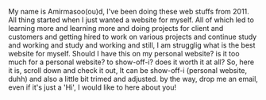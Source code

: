 My name is Amirmasoo(ou)d, I've been doing these web stuffs from 2011. All thing started when I just wanted a website for myself. All of which led to learning more and learning more and doing projects for client and customers and getting hired to work on various projects and continue study and working and study and working and still, I am strugglig what is the best website for myself. Should I have this on my personal website? is it too much for a personal website? to show-off-i? does it worth it at all? So, here it is, scroll down and check it out, It can be show-off-i (personal website, duhh) and also a little bit trimed and adjusted. by the way, drop me an email, even if it's just a 'Hi', I would like to here about you!
